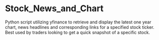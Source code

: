 # Stock_News_and_Chart
Python script utilizing yfinance to retrieve and display the latest one year chart, news headlines and corresponding links for a specified stock ticker. Best used by traders looking to get a quick snapshot of a specific stock.
